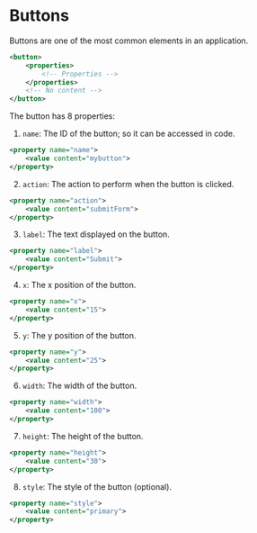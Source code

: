 # Buttons
Buttons are one of the most common elements in an application.
```xml
<button>
    <properties>
        <!-- Properties -->
    </properties>
    <!-- No content -->
</button>
```
The button has 8 properties:
1. <code>name</code>: The ID of the button; so it can be accessed in code.
```xml
<property name="name">
    <value content="mybutton">
</property>
```
2. <code>action</code>: The action to perform when the button is clicked.
```xml
<property name="action">
    <value content="submitForm">
</property>
```
3. <code>label</code>: The text displayed on the button.
```xml
<property name="label">
    <value content="Submit">
</property>
```
4. <code>x</code>: The x position of the button.
```xml
<property name="x">
    <value content="15">
</property>
```
5. <code>y</code>: The y position of the button.
```xml
<property name="y">
    <value content="25">
</property>
```
6. <code>width</code>: The width of the button.
```xml
<property name="width">
    <value content="100">
</property>
```
7. <code>height</code>: The height of the button.
```xml
<property name="height">
    <value content="30">
</property>
```
8. <code>style</code>: The style of the button (optional).
```xml
<property name="style">
    <value content="primary">
</property>
```
